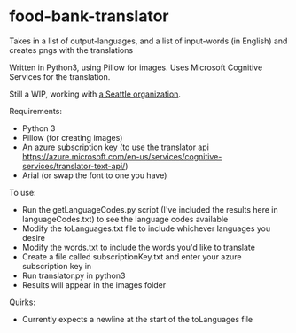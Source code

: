 # food-bank-translator
Takes in a list of output-languages, and a list of input-words (in English) and creates pngs with the translations

Written in Python3, using Pillow for images. Uses Microsoft Cognitive Services for the translation.

Still a WIP, working with <a href="http://www.pmfb.org/">a Seattle organization</a>.

Requirements:
- Python 3
- Pillow (for creating images)
- An azure subscription key (to use the translator api https://azure.microsoft.com/en-us/services/cognitive-services/translator-text-api/)
- Arial (or swap the font to one you have)

To use:
- Run the getLanguageCodes.py script (I've included the results here in languageCodes.txt) to see the language codes available
- Modify the toLanguages.txt file to include whichever languages you desire
- Modify the words.txt to include the words you'd like to translate
- Create a file called subscriptionKey.txt and enter your azure subscription key in
- Run translator.py in python3
- Results will appear in the images folder

Quirks:
- Currently expects a newline at the start of the toLanguages file
